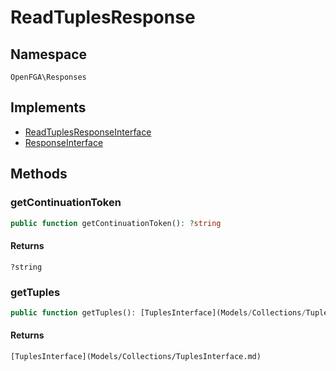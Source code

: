 # ReadTuplesResponse


## Namespace
`OpenFGA\Responses`

## Implements
* [ReadTuplesResponseInterface](Responses/ReadTuplesResponseInterface.md)
* [ResponseInterface](Responses/ResponseInterface.md)

## Methods
### getContinuationToken

```php
public function getContinuationToken(): ?string
```



#### Returns
`?string` 

### getTuples

```php
public function getTuples(): [TuplesInterface](Models/Collections/TuplesInterface.md)
```



#### Returns
`[TuplesInterface](Models/Collections/TuplesInterface.md)` 

